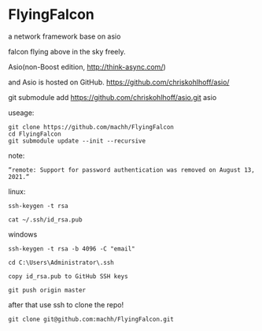 # FlyingFalcon

a network framework base on asio
 
falcon flying above in the sky freely.


Asio(non-Boost edition, http://think-async.com/)

and Asio is hosted on GitHub.
https://github.com/chriskohlhoff/asio/

git submodule add https://github.com/chriskohlhoff/asio.git  asio

useage:

    
    git clone https://github.com/machh/FlyingFalcon
    cd FlyingFalcon
    git submodule update --init --recursive
   


note:
    
    “remote: Support for password authentication was removed on August 13, 2021.“


linux:

    ssh-keygen -t rsa
    
    cat ~/.ssh/id_rsa.pub   

windows    

    ssh-keygen -t rsa -b 4096 -C "email"
    
    cd C:\Users\Administrator\.ssh
    
    copy id_rsa.pub to GitHub SSH keys
    
    git push origin master
   
after that use ssh to clone the repo!

    git clone git@github.com:machh/FlyingFalcon.git



